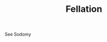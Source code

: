 ---
title: Fellation
letter: F
permalink: "/definitions/bld-fellation.html"
body: See Sodomy
published_at: '2018-07-07'
source: Black's Law Dictionary 2nd Ed (1910)
layout: post
---